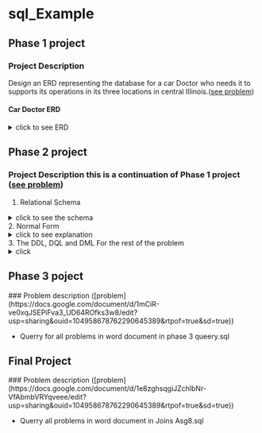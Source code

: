 # sql_Example
## Phase 1 project
### Project Description
Design an ERD representing the database for a  car Doctor who needs it to supports its operations in its three locations in central Illinois.([see problem](https://drive.google.com/file/d/1kl1eZihiegSey0KstG249dcz5jCBj7Sm/view?usp=sharing))

#### Car Doctor ERD

<details><summary> click to see ERD </summary>
  <img src="db-images/carDoc-Phase1.png" alt="CarDoc db">
</details>

## Phase 2 project
### Project Description this is a continuation of Phase 1 project ([see problem](https://docs.google.com/document/d/1VlHrhxe5IUMfBgFbj4XjbYXkHjUbXr0M/edit?usp=sharing&ouid=104958678762290645389&rtpof=true&sd=true))

1. Relational Schema<br>
<details><summary>click to see the schema </summary>
  <img src="db-images/Question1.PNG">
</details>
2. Normal Form

<details><summary>click to see explanation </summary>

###### Checking for 1st normal form (1NF):

* This is a relation with no multivalued attributes and each row is unique, hence it is in 1NF .
###### Checking for 2nd normal form (2NF):

*	Even though they are bridge entities with composite keys for PARTUSED and INVENTORY however there is no Partial dependency because in these two entities the values of the non-key attributes for each entity is determine by the respective composite key , hence functional dependencies.
###### Checking for 3rd normal form (3NF):

*	There is no transitive dependency in any of the table. Since the table is in 1NF ,2NF and no transitive dependency, we conclude that the table is in 3NF. (It is also important to see that the License plate number does not identify the license state rather it will be the plate number only that is why no transitivity here.)

</details>
3. The DDL, DQL and DML For the rest of the problem

<details><summary>click </summary>
  <p><mark>qestion 3, 5, 6, 7</mark> refer to Phase 2 querry.sql</p>
</details>
<h2> Phase 3 poject </h2>
### Problem description 
([problem](https://docs.google.com/document/d/1mCiR-ve0xqJSEPiFva3_UD64ROfks3w8/edit?usp=sharing&ouid=104958678762290645389&rtpof=true&sd=true)) 

* Querry for all problems in word document in phase 3 queery.sql 

<h2> Final Project </h2>
### Problem description ([problem](https://docs.google.com/document/d/1e8zghsqgiJZchlbNr-VfAbmbVRYqveee/edit?usp=sharing&ouid=104958678762290645389&rtpof=true&sd=true)) 

* Querry all problems in word document in Joins Asg8.sql
